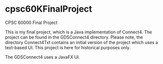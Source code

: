 # cpsc60KFinalProject
CPSC 60000 Final Project

This is my final project, which is a Java implementation of Connect4. The project can be found in the GDSConnect4 directory. Please note, the directory Connect4Txt contains an initial version of the project which uses a text-based UI. This project is here for historical purposes only.

The GDSConnect4 uses a JavaFX UI.
